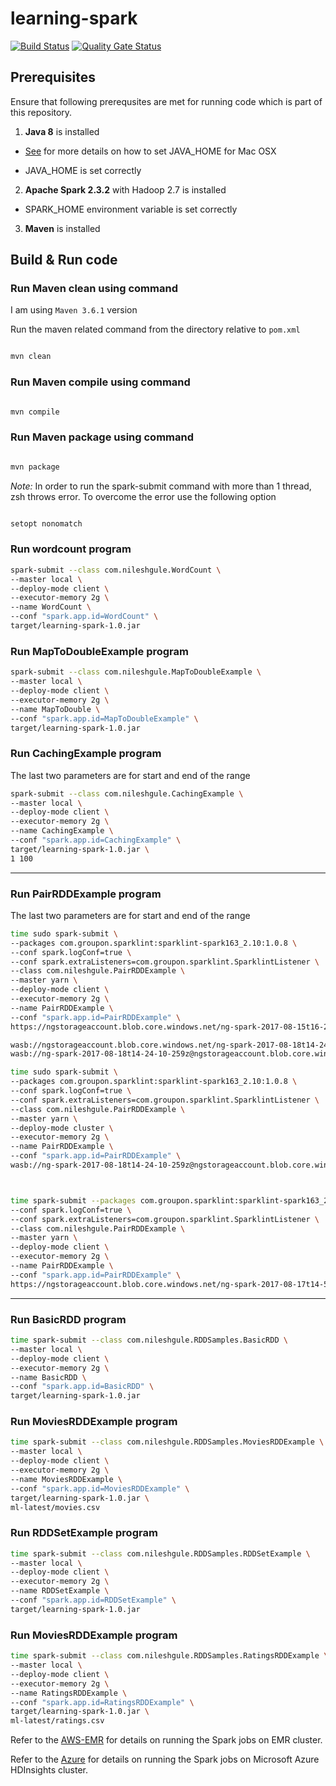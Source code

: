 # learning-spark

[![Build Status](https://dev.azure.com/nileshgule0211/Apache%20Spark/_apis/build/status/Apache%20Spark-Maven-CI?branchName=master)](https://dev.azure.com/nileshgule0211/Apache%20Spark/_build/latest?definitionId=6&branchName=master)
[![Quality Gate Status](https://sonarcloud.io/api/project_badges/measure?project=com.nileshgule%3Alearning-spark&metric=alert_status)](https://sonarcloud.io/dashboard?id=com.nileshgule%3Alearning-spark)

## Prerequisites

Ensure that following prerequsites are met for running code which is part of this repository.

1. **Java 8** is installed

* [See](https://www.mkyong.com/java/how-to-set-java_home-environment-variable-on-mac-os-x/) for more details on how to set JAVA_HOME for Mac OSX 

* JAVA_HOME is set correctly

2. **Apache Spark 2.3.2** with Hadoop 2.7 is installed 

* SPARK_HOME environment variable is set correctly

3. **Maven** is installed

## Build & Run code

### Run Maven clean using command

I am using `Maven 3.6.1` version

Run the maven related command from the directory relative to `pom.xml`

```bash

mvn clean

```

### Run Maven compile using command

```bash

mvn compile

```

### Run Maven package using command

```bash

mvn package

```

*Note:* In order to run the spark-submit command with more than 1 thread, zsh throws error. To overcome the error use the following option

```bash

setopt nonomatch

```

### Run wordcount program

```bash
spark-submit --class com.nileshgule.WordCount \
--master local \
--deploy-mode client \
--executor-memory 2g \
--name WordCount \
--conf "spark.app.id=WordCount" \
target/learning-spark-1.0.jar
```

### Run MapToDoubleExample program

```bash
spark-submit --class com.nileshgule.MapToDoubleExample \
--master local \
--deploy-mode client \
--executor-memory 2g \
--name MapToDouble \
--conf "spark.app.id=MapToDoubleExample" \
target/learning-spark-1.0.jar
```

### Run CachingExample program
The last two parameters are for start and end of the range 

```bash
spark-submit --class com.nileshgule.CachingExample \
--master local \
--deploy-mode client \
--executor-memory 2g \
--name CachingExample \
--conf "spark.app.id=CachingExample" \
target/learning-spark-1.0.jar \
1 100
```
---
### Run PairRDDExample program
The last two parameters are for start and end of the range 

```bash
time sudo spark-submit \
--packages com.groupon.sparklint:sparklint-spark163_2.10:1.0.8 \
--conf spark.logConf=true \
--conf spark.extraListeners=com.groupon.sparklint.SparklintListener \
--class com.nileshgule.PairRDDExample \
--master yarn \
--deploy-mode client \
--executor-memory 2g \
--name PairRDDExample \
--conf "spark.app.id=PairRDDExample" \
https://ngstorageaccount.blob.core.windows.net/ng-spark-2017-08-15t16-28-42-526z/learning-spark-1.0.jar

wasb://ngstorageaccount.blob.core.windows.net/ng-spark-2017-08-18t14-24-10-259z/learning-spark-1.0.jar, expected: 
wasb://ng-spark-2017-08-18t14-24-10-259z@ngstorageaccount.blob.core.windows.net

time sudo spark-submit \
--packages com.groupon.sparklint:sparklint-spark163_2.10:1.0.8 \
--conf spark.logConf=true \
--conf spark.extraListeners=com.groupon.sparklint.SparklintListener \
--class com.nileshgule.PairRDDExample \
--master yarn \
--deploy-mode cluster \
--executor-memory 2g \
--name PairRDDExample \
--conf "spark.app.id=PairRDDExample" \
wasb://ng-spark-2017-08-18t14-24-10-259z@ngstorageaccount.blob.core.windows.net/learning-spark-1.0.jar



time spark-submit --packages com.groupon.sparklint:sparklint-spark163_2.10:1.0.8 \
--conf spark.logConf=true \
--conf spark.extraListeners=com.groupon.sparklint.SparklintListener \
--class com.nileshgule.PairRDDExample \
--master yarn \
--deploy-mode client \
--executor-memory 2g \
--name PairRDDExample \
--conf "spark.app.id=PairRDDExample" \
https://ngstorageaccount.blob.core.windows.net/ng-spark-2017-08-17t14-58-18-512z/SparkSubmission/2017/08/17/92528012-ad26-4f36-9ef2-6174305eae2a/learning-spark-1.0.jar

```

---

### Run BasicRDD program

```bash
time spark-submit --class com.nileshgule.RDDSamples.BasicRDD \
--master local \
--deploy-mode client \
--executor-memory 2g \
--name BasicRDD \
--conf "spark.app.id=BasicRDD" \
target/learning-spark-1.0.jar
```

### Run MoviesRDDExample program

```bash
time spark-submit --class com.nileshgule.RDDSamples.MoviesRDDExample \
--master local \
--deploy-mode client \
--executor-memory 2g \
--name MoviesRDDExample \
--conf "spark.app.id=MoviesRDDExample" \
target/learning-spark-1.0.jar \
ml-latest/movies.csv
```

### Run RDDSetExample program

```bash
time spark-submit --class com.nileshgule.RDDSamples.RDDSetExample \
--master local \
--deploy-mode client \
--executor-memory 2g \
--name RDDSetExample \
--conf "spark.app.id=RDDSetExample" \
target/learning-spark-1.0.jar
```

### Run MoviesRDDExample program

```bash
time spark-submit --class com.nileshgule.RDDSamples.RatingsRDDExample \
--master local \
--deploy-mode client \
--executor-memory 2g \
--name RatingsRDDExample \
--conf "spark.app.id=RatingsRDDExample" \
target/learning-spark-1.0.jar \
ml-latest/ratings.csv
```

Refer to the [AWS-EMR](AWS-EMR.md) for details on running the Spark jobs on EMR cluster.

Refer to the [Azure](Azure.md) for details on running the Spark jobs on Microsoft Azure HDInsights cluster.
